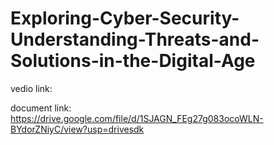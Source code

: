 # Exploring-Cyber-Security-Understanding-Threats-and-Solutions-in-the-Digital-Age

vedio link:


document link:
     https://drive.google.com/file/d/1SJAGN_FEg27g083ocoWLN-BYdorZNiyC/view?usp=drivesdk
